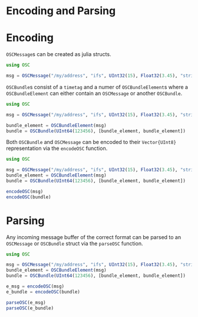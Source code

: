 # Encoding and Parsing

# Encoding

`OSCMessage`s can be created as julia structs.

```julia
using OSC

msg = OSCMessage("/my/address", "ifs", UInt32(15), Float32(3.45), "string")
```

`OSCBundle`s consist of a `timetag` and a numer of `OSCBundleElement`s where a `OSCBundleElement` can either contain an `OSCMessage` or another `OSCBundle`.

```julia
using OSC

msg = OSCMessage("/my/address", "ifs", UInt32(15), Float32(3.45), "string")

bundle_element = OSCBundleElement(msg)
bundle = OSCBundle(UInt64(123456), [bundle_element, bundle_element])
```

Both `OSCBundle` and `OSCMessage` can be encoded to their `Vector{UInt8}` representation via the `encodeOSC` function.

```julia
using OSC

msg = OSCMessage("/my/address", "ifs", UInt32(15), Float32(3.45), "string")
bundle_element = OSCBundleElement(msg)
bundle = OSCBundle(UInt64(123456), [bundle_element, bundle_element])

encodeOSC(msg)
encodeOSC(bundle)
```

# Parsing

Any incoming message buffer of the correct format can be parsed to an `OSCMessage` or `OSCBundle` struct via the `parseOSC` function.

```julia
using OSC

msg = OSCMessage("/my/address", "ifs", UInt32(15), Float32(3.45), "string")
bundle_element = OSCBundleElement(msg)
bundle = OSCBundle(UInt64(123456), [bundle_element, bundle_element])

e_msg = encodeOSC(msg)
e_bundle = encodeOSC(bundle)

parseOSC(e_msg)
parseOSC(e_bundle)
```